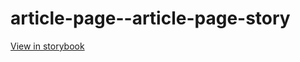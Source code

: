 # article-page--article-page-story

[View in storybook](https://raw.githack.com/Independent-Digital-News-and-Media-Ltd/indy100-pwamp-sb/PR-311-sb/index.html?path=/story/article-page--article-page-story)